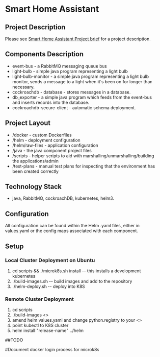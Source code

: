 # Smart Home Assistant 

## Project Description

Please see [Smart Home Assistant Project brief](./Brief.pdf) for a project description.

## Components Description

- event-bus - a RabbitMQ messaging queue bus
- light-bulb - simple java program representing a light bulb
- light-bulb-monitor - a simple java program representing a light bulb monitor, sends a message to a light when it's been on for longer than necessary.
- cockroachdb - database - stores messages in a database.
- db_exporter - a simple java program which feeds from the event-bus and inserts records into the database.
- cockroachdb-secure-client - automatic schema deployment.

## Project Layout

- /docker - custom Dockerfiles
- /helm - deployment configuration
- /helm/raw-files - application configuration
- /java - the java component project files
- /scripts - helper scripts to aid with marshalling/unmarshalling/building the applications/admin
- /test-plans - manual test plans for inspecting that the environment has been created correctly

## Technology Stack

- java, RabbitMQ, cockroachDB, kubernetes, helm3.

## Configuration

All configuration can be found within the Helm .yaml files, either in values.yaml or the config maps associated with each component.

## Setup

### Local Cluster Deployment on Ubuntu
1. cd scripts && ./microk8s.sh install -- this installs a development kubernetes
2. ./build-images.sh -- build images and add to the repository
3. ./helm-deploy.sh -- deploy into K8S

### Remote Cluster Deployment
1. cd scripts
2. ./build-images <<your registry>>
3.  amend helm values.yaml and change python.registry to your <<your registry>>
4. point kubectl to K8S cluster
5.  helm install "release-name" ../helm


##TODO

#Document docker login process for microk8s